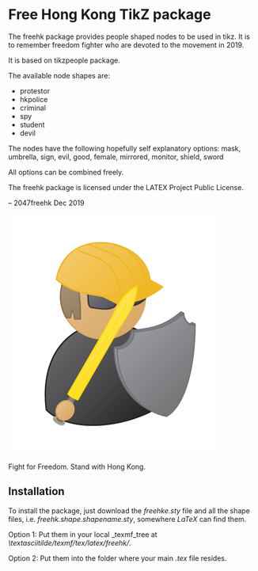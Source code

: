 # Free Hong Kong TikZ package

The freehk package provides people shaped nodes to be used in tikz. It is to remember freedom fighter who are devoted to the movement in 2019.

It is based on tikzpeople package. 

The available node shapes are:

- protestor 
- hkpolice
- criminal
- spy
- student
- devil

The nodes have the following hopefully self explanatory options:
mask, umbrella, sign, evil, good, female, mirrored, monitor, shield, sword

All options can be combined freely.

The freehk package is licensed under the LATEX Project Public License.

– 2047freehk  Dec 2019


![image](protestor.PNG)

Fight for Freedom. Stand with Hong Kong.

## Installation

To install the package, just download the _freehke.sty_ file and all the shape files, i.e. _freehk.shape.shapename.sty_, somewhere _LaTeX_ can find them.
	
Option 1: Put them in your local _texmf_tree at _\textasciitilde/texmf/tex/latex/freehk/_.
	
Option 2:	Put them into the folder where your main _.tex_ file resides.
